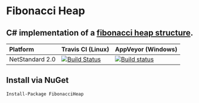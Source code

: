 Fibonacci Heap
=============

## C# implementation of a [fibonacci heap structure](https://en.wikipedia.org/wiki/Fibonacci_heap).

| Platform | Travis CI (Linux) | AppVeyor (Windows) |
| :--- | :--- | :--- |
|NetStandard 2.0| [![Build Status](https://travis-ci.org/sqeezy/FibonacciHeap.svg?branch=master)](https://travis-ci.org/sqeezy/FibonacciHeap) |[![Build status](https://ci.appveyor.com/api/projects/status/lqn7h9my1eoot36j/branch/master?svg=true)](https://ci.appveyor.com/project/sqeezy/fibonacciheap)|

## Install via NuGet

    Install-Package FibonacciHeap
